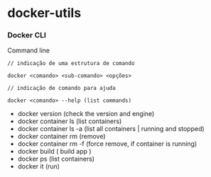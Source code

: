 # docker-utils

### Docker CLI

Command line

```
// indicação de uma estrutura de comando

docker <comando> <sub-comando> <opções>
```

```
// indicação de comando para ajuda

docker <comando> --help (list commands)
```

- docker version (check the version and engine)
- docker container ls (list containers)
- docker container ls -a (list all containers | running and stopped)
- docker container rm (remove)
- docker container rm -f (force remove, if container is running)
- docker build ( build app )
- docker ps (list containers)
- docker it (run)